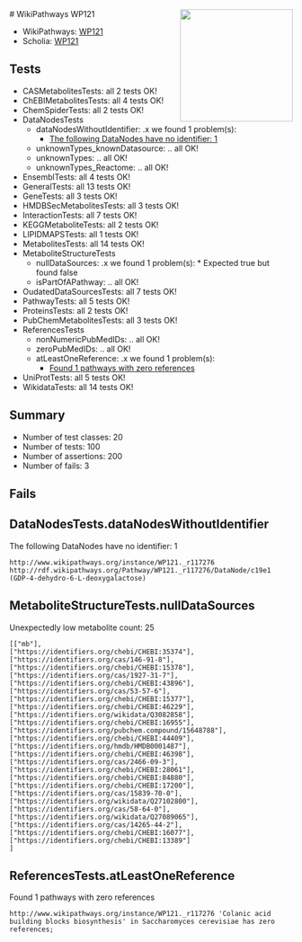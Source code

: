 <img style="float: right; width: 200px" src="https://upload.wikimedia.org/wikipedia/commons/thumb/8/83/Wplogo_with_text_500.png/640px-Wplogo_with_text_500.png" />
# WikiPathways WP121

* WikiPathways: [WP121](https://identifiers.org/wikipathways:WP121)
* Scholia: [WP121](https://scholia.toolforge.org/wikipathways/WP121)
## Tests
* CASMetabolitesTests: all 2 tests OK!
* ChEBIMetabolitesTests: all 4 tests OK!
* ChemSpiderTests: all 2 tests OK!
* DataNodesTests
    * dataNodesWithoutIdentifier: .x we found 1 problem(s):
        * [The following DataNodes have no identifier: 1](#d2d32fa0)
    * unknownTypes_knownDatasource: .. all OK!
    * unknownTypes: .. all OK!
    * unknownTypes_Reactome: .. all OK!
* EnsemblTests: all 4 tests OK!
* GeneralTests: all 13 tests OK!
* GeneTests: all 3 tests OK!
* HMDBSecMetabolitesTests: all 3 tests OK!
* InteractionTests: all 7 tests OK!
* KEGGMetaboliteTests: all 2 tests OK!
* LIPIDMAPSTests: all 1 tests OK!
* MetabolitesTests: all 14 tests OK!
* MetaboliteStructureTests
    * nullDataSources: .x we found 1 problem(s):
            * Expected true but found false
    * isPartOfAPathway: .. all OK!
* OudatedDataSourcesTests: all 7 tests OK!
* PathwayTests: all 5 tests OK!
* ProteinsTests: all 2 tests OK!
* PubChemMetabolitesTests: all 3 tests OK!
* ReferencesTests
    * nonNumericPubMedIDs: .. all OK!
    * zeroPubMedIDs: .. all OK!
    * atLeastOneReference: .x we found 1 problem(s):
        * [Found 1 pathways with zero references](#35eb778e)
* UniProtTests: all 5 tests OK!
* WikidataTests: all 14 tests OK!


## Summary

* Number of test classes: 20
* Number of tests: 100
* Number of assertions: 200
* Number of fails: 3

## Fails

<a name="d2d32fa0" />

## DataNodesTests.dataNodesWithoutIdentifier

The following DataNodes have no identifier: 1
```
http://www.wikipathways.org/instance/WP121._r117276 http://rdf.wikipathways.org/Pathway/WP121._r117276/DataNode/c19e1 (GDP-4-dehydro-6-L-deoxygalactose)
```

<a name="919041ad" />

## MetaboliteStructureTests.nullDataSources

Unexpectedly low metabolite count: 25
```
[["mb"],
["https://identifiers.org/chebi/CHEBI:35374"],
["https://identifiers.org/cas/146-91-8"],
["https://identifiers.org/chebi/CHEBI:15378"],
["https://identifiers.org/cas/1927-31-7"],
["https://identifiers.org/chebi/CHEBI:43896"],
["https://identifiers.org/cas/53-57-6"],
["https://identifiers.org/chebi/CHEBI:15377"],
["https://identifiers.org/chebi/CHEBI:46229"],
["https://identifiers.org/wikidata/Q3082858"],
["https://identifiers.org/chebi/CHEBI:16955"],
["https://identifiers.org/pubchem.compound/15648788"],
["https://identifiers.org/chebi/CHEBI:44409"],
["https://identifiers.org/hmdb/HMDB0001487"],
["https://identifiers.org/chebi/CHEBI:46398"],
["https://identifiers.org/cas/2466-09-3"],
["https://identifiers.org/chebi/CHEBI:28061"],
["https://identifiers.org/chebi/CHEBI:84880"],
["https://identifiers.org/chebi/CHEBI:17200"],
["https://identifiers.org/cas/15839-70-0"],
["https://identifiers.org/wikidata/Q27102800"],
["https://identifiers.org/cas/58-64-0"],
["https://identifiers.org/wikidata/Q27089065"],
["https://identifiers.org/cas/14265-44-2"],
["https://identifiers.org/chebi/CHEBI:16077"],
["https://identifiers.org/chebi/CHEBI:13389"]
]
```

<a name="35eb778e" />

## ReferencesTests.atLeastOneReference

Found 1 pathways with zero references
```
http://www.wikipathways.org/instance/WP121._r117276 'Colanic acid building blocks biosynthesis' in Saccharomyces cerevisiae has zero references; 
```

